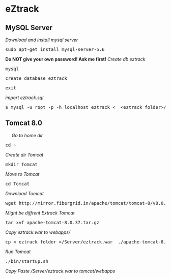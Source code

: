 # eZtrack
<h2>MySQL Server</h2>
<p>
  <i>Download and install mysql server </i>
  <pre>sudo apt-get install mysql-server-5.6</pre>
  <b>Do NOT give your own password! Ask me first!</b>
  <i>Create db eztrack</i>
  <pre>mysql</pre>
  <pre>create database eztrack</pre>
  <pre>exit</pre>
  
  <i>import eztrack.sql </i>
  <pre>$ mysql -u root -p -h localhost eztrack &lt  &lteztrack folder&gt/Databases/eztrack.sql </pre>
</p>


<h2>Tomcat 8.0</h2>
<p style="margin-left:20px">
  <i>Go to home dir</i>
  <pre>cd ~</pre>
  <i>Create dir Tomcat</i>
  <pre>mkdir Tomcat</pre>
   <i>Move to Tomcat</i>
  <pre>cd Tomcat</pre>
  <i>Download Tomcat</i>
  <pre>wget http://mirror.fibergrid.in/apache/tomcat/tomcat-8/v8.0.37/bin/apache-tomcat-8.0.37.tar.gz</pre>
   <i>Might be diffrent</i>
   <i>Extrack Tomcat</i>
   <pre>tar xvf apache-tomcat-8.0.37.tar.gz</pre>
   <i>Copy eztrack.war to webapps/</i>
   <pre>cp &lt eztrack folder &gt/Server/eztrack.war  ./apache-tomcat-8.0.37/webapps</pre>
   <i>Run Tomcat</i>
   <pre>./bin/startup.sh</pre>
</p>

<i>Copy Paste /Server/eztrack.war to tomcat/webapps</i>


